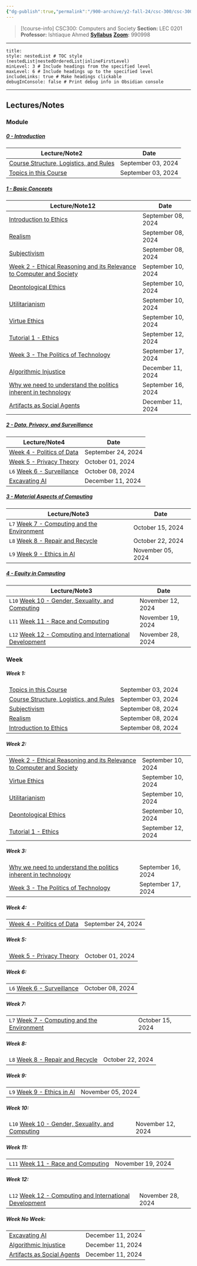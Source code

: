 ```yaml
---
{"dg-publish":true,"permalink":"/900-archive/y2-fall-24/csc-300/csc-300/","tags":["course-page","cs","university"],"created":"2024-06-22T19:06:28.000-04:00","updated":"2024-12-11T18:18:38.576-05:00"}
---
```



> [!course-info] CSC300: Computers and Society
> **Section:** LEC 0201
> **Professor:** Ishtiaque Ahmed
> **[Syllabus](https://docs.google.com/document/d/1rkn3r07sS1Y1Ws4b4fyuzUgaZg0eri_KKwm4mkKxzeg/edit#heading=h.uokurcyu2776)**
> **[Zoom](https://utoronto.zoom.us/j/81609069505):** 990998

---

```table-of-contents
title:
style: nestedList # TOC style (nestedList|nestedOrderedList|inlineFirstLevel)
minLevel: 3 # Include headings from the specified level
maxLevel: 6 # Include headings up to the specified level
includeLinks: true # Make headings clickable
debugInConsole: false # Print debug info in Obsidian console
```

---

## Lectures/Notes

### Module

<h5><span><a data-tooltip-position="top" aria-label="900 Archive/Y2 Fall 24/CSC300/0 Introduction/0 - Introduction.md" data-href="900 Archive/Y2 Fall 24/CSC300/0 Introduction/0 - Introduction.md" href="900 Archive/Y2 Fall 24/CSC300/0 Introduction/0 - Introduction.md" class="internal-link" target="_blank" rel="noopener nofollow">0 - Introduction</a></span></h5><div><table class="dataview table-view-table"><thead class="table-view-thead"><tr class="table-view-tr-header"><th class="table-view-th"><span>Lecture/Note</span><span class="dataview small-text">2</span></th><th class="table-view-th"><span>Date</span></th></tr></thead><tbody class="table-view-tbody"><tr><td><span><a data-tooltip-position="top" aria-label="900 Archive/Y2 Fall 24/CSC300/0 Introduction/Course Structure, Logistics, and Rules.md" data-href="900 Archive/Y2 Fall 24/CSC300/0 Introduction/Course Structure, Logistics, and Rules.md" href="900 Archive/Y2 Fall 24/CSC300/0 Introduction/Course Structure, Logistics, and Rules.md" class="internal-link" target="_blank" rel="noopener nofollow">Course Structure, Logistics, and Rules</a></span></td><td>September 03, 2024</td></tr><tr><td><span><a data-tooltip-position="top" aria-label="900 Archive/Y2 Fall 24/CSC300/0 Introduction/Topics in this Course.md" data-href="900 Archive/Y2 Fall 24/CSC300/0 Introduction/Topics in this Course.md" href="900 Archive/Y2 Fall 24/CSC300/0 Introduction/Topics in this Course.md" class="internal-link" target="_blank" rel="noopener nofollow">Topics in this Course</a></span></td><td>September 03, 2024</td></tr></tbody></table></div><h5><span><a data-tooltip-position="top" aria-label="900 Archive/Y2 Fall 24/CSC300/1 Basic Concepts/1 - Basic Concepts.md" data-href="900 Archive/Y2 Fall 24/CSC300/1 Basic Concepts/1 - Basic Concepts.md" href="900 Archive/Y2 Fall 24/CSC300/1 Basic Concepts/1 - Basic Concepts.md" class="internal-link" target="_blank" rel="noopener nofollow">1 - Basic Concepts</a></span></h5><div><table class="dataview table-view-table"><thead class="table-view-thead"><tr class="table-view-tr-header"><th class="table-view-th"><span>Lecture/Note</span><span class="dataview small-text">12</span></th><th class="table-view-th"><span>Date</span></th></tr></thead><tbody class="table-view-tbody"><tr><td><span><a data-tooltip-position="top" aria-label="900 Archive/Y2 Fall 24/CSC300/1 Basic Concepts/Introduction to Ethics.md" data-href="900 Archive/Y2 Fall 24/CSC300/1 Basic Concepts/Introduction to Ethics.md" href="900 Archive/Y2 Fall 24/CSC300/1 Basic Concepts/Introduction to Ethics.md" class="internal-link" target="_blank" rel="noopener nofollow">Introduction to Ethics</a></span></td><td>September 08, 2024</td></tr><tr><td><span><a data-tooltip-position="top" aria-label="900 Archive/Y2 Fall 24/CSC300/1 Basic Concepts/Realism.md" data-href="900 Archive/Y2 Fall 24/CSC300/1 Basic Concepts/Realism.md" href="900 Archive/Y2 Fall 24/CSC300/1 Basic Concepts/Realism.md" class="internal-link" target="_blank" rel="noopener nofollow">Realism</a></span></td><td>September 08, 2024</td></tr><tr><td><span><a data-tooltip-position="top" aria-label="900 Archive/Y2 Fall 24/CSC300/1 Basic Concepts/Subjectivism.md" data-href="900 Archive/Y2 Fall 24/CSC300/1 Basic Concepts/Subjectivism.md" href="900 Archive/Y2 Fall 24/CSC300/1 Basic Concepts/Subjectivism.md" class="internal-link" target="_blank" rel="noopener nofollow">Subjectivism</a></span></td><td>September 08, 2024</td></tr><tr><td><span><a data-tooltip-position="top" aria-label="900 Archive/Y2 Fall 24/CSC300/1 Basic Concepts/Week 2 - Ethical Reasoning and its Relevance to Computer and Society.md" data-href="900 Archive/Y2 Fall 24/CSC300/1 Basic Concepts/Week 2 - Ethical Reasoning and its Relevance to Computer and Society.md" href="900 Archive/Y2 Fall 24/CSC300/1 Basic Concepts/Week 2 - Ethical Reasoning and its Relevance to Computer and Society.md" class="internal-link" target="_blank" rel="noopener nofollow">Week 2 - Ethical Reasoning and its Relevance to Computer and Society</a></span></td><td>September 10, 2024</td></tr><tr><td><span><a data-tooltip-position="top" aria-label="900 Archive/Y2 Fall 24/CSC300/1 Basic Concepts/Deontological Ethics.md" data-href="900 Archive/Y2 Fall 24/CSC300/1 Basic Concepts/Deontological Ethics.md" href="900 Archive/Y2 Fall 24/CSC300/1 Basic Concepts/Deontological Ethics.md" class="internal-link" target="_blank" rel="noopener nofollow">Deontological Ethics</a></span></td><td>September 10, 2024</td></tr><tr><td><span><a data-tooltip-position="top" aria-label="900 Archive/Y2 Fall 24/CSC300/1 Basic Concepts/Utilitarianism.md" data-href="900 Archive/Y2 Fall 24/CSC300/1 Basic Concepts/Utilitarianism.md" href="900 Archive/Y2 Fall 24/CSC300/1 Basic Concepts/Utilitarianism.md" class="internal-link" target="_blank" rel="noopener nofollow">Utilitarianism</a></span></td><td>September 10, 2024</td></tr><tr><td><span><a data-tooltip-position="top" aria-label="900 Archive/Y2 Fall 24/CSC300/1 Basic Concepts/Virtue Ethics.md" data-href="900 Archive/Y2 Fall 24/CSC300/1 Basic Concepts/Virtue Ethics.md" href="900 Archive/Y2 Fall 24/CSC300/1 Basic Concepts/Virtue Ethics.md" class="internal-link" target="_blank" rel="noopener nofollow">Virtue Ethics</a></span></td><td>September 10, 2024</td></tr><tr><td><span><a data-tooltip-position="top" aria-label="900 Archive/Y2 Fall 24/CSC300/1 Basic Concepts/Tutorial 1 - Ethics.md" data-href="900 Archive/Y2 Fall 24/CSC300/1 Basic Concepts/Tutorial 1 - Ethics.md" href="900 Archive/Y2 Fall 24/CSC300/1 Basic Concepts/Tutorial 1 - Ethics.md" class="internal-link" target="_blank" rel="noopener nofollow">Tutorial 1 - Ethics</a></span></td><td>September 12, 2024</td></tr><tr><td><span><a data-tooltip-position="top" aria-label="900 Archive/Y2 Fall 24/CSC300/1 Basic Concepts/Week 3 - The Politics of Technology.md" data-href="900 Archive/Y2 Fall 24/CSC300/1 Basic Concepts/Week 3 - The Politics of Technology.md" href="900 Archive/Y2 Fall 24/CSC300/1 Basic Concepts/Week 3 - The Politics of Technology.md" class="internal-link" target="_blank" rel="noopener nofollow">Week 3 - The Politics of Technology</a></span></td><td>September 17, 2024</td></tr><tr><td><span><a data-tooltip-position="top" aria-label="900 Archive/Y2 Fall 24/CSC300/1 Basic Concepts/Algorithmic Injustice.md" data-href="900 Archive/Y2 Fall 24/CSC300/1 Basic Concepts/Algorithmic Injustice.md" href="900 Archive/Y2 Fall 24/CSC300/1 Basic Concepts/Algorithmic Injustice.md" class="internal-link" target="_blank" rel="noopener nofollow">Algorithmic Injustice</a></span></td><td>December 11, 2024</td></tr><tr><td><span><a data-tooltip-position="top" aria-label="900 Archive/Y2 Fall 24/CSC300/1 Basic Concepts/Why we need to understand the politics inherent in technology.md" data-href="900 Archive/Y2 Fall 24/CSC300/1 Basic Concepts/Why we need to understand the politics inherent in technology.md" href="900 Archive/Y2 Fall 24/CSC300/1 Basic Concepts/Why we need to understand the politics inherent in technology.md" class="internal-link" target="_blank" rel="noopener nofollow">Why we need to understand the politics inherent in technology</a></span></td><td>September 16, 2024</td></tr><tr><td><span><a data-tooltip-position="top" aria-label="900 Archive/Y2 Fall 24/CSC300/1 Basic Concepts/Artifacts as Social Agents.md" data-href="900 Archive/Y2 Fall 24/CSC300/1 Basic Concepts/Artifacts as Social Agents.md" href="900 Archive/Y2 Fall 24/CSC300/1 Basic Concepts/Artifacts as Social Agents.md" class="internal-link" target="_blank" rel="noopener nofollow">Artifacts as Social Agents</a></span></td><td>December 11, 2024</td></tr></tbody></table></div><h5><span><a data-tooltip-position="top" aria-label="900 Archive/Y2 Fall 24/CSC300/2 Data, Privacy, and Surveillance/2 - Data, Privacy, and Surveillance.md" data-href="900 Archive/Y2 Fall 24/CSC300/2 Data, Privacy, and Surveillance/2 - Data, Privacy, and Surveillance.md" href="900 Archive/Y2 Fall 24/CSC300/2 Data, Privacy, and Surveillance/2 - Data, Privacy, and Surveillance.md" class="internal-link" target="_blank" rel="noopener nofollow">2 - Data, Privacy, and Surveillance</a></span></h5><div><table class="dataview table-view-table"><thead class="table-view-thead"><tr class="table-view-tr-header"><th class="table-view-th"><span>Lecture/Note</span><span class="dataview small-text">4</span></th><th class="table-view-th"><span>Date</span></th></tr></thead><tbody class="table-view-tbody"><tr><td><span><a data-tooltip-position="top" aria-label="900 Archive/Y2 Fall 24/CSC300/2 Data, Privacy, and Surveillance/Week 4 - Politics of Data.md" data-href="900 Archive/Y2 Fall 24/CSC300/2 Data, Privacy, and Surveillance/Week 4 - Politics of Data.md" href="900 Archive/Y2 Fall 24/CSC300/2 Data, Privacy, and Surveillance/Week 4 - Politics of Data.md" class="internal-link" target="_blank" rel="noopener nofollow">Week 4 - Politics of Data</a></span></td><td>September 24, 2024</td></tr><tr><td><span><a data-tooltip-position="top" aria-label="900 Archive/Y2 Fall 24/CSC300/2 Data, Privacy, and Surveillance/Week 5 - Privacy Theory.md" data-href="900 Archive/Y2 Fall 24/CSC300/2 Data, Privacy, and Surveillance/Week 5 - Privacy Theory.md" href="900 Archive/Y2 Fall 24/CSC300/2 Data, Privacy, and Surveillance/Week 5 - Privacy Theory.md" class="internal-link" target="_blank" rel="noopener nofollow">Week 5 - Privacy Theory</a></span></td><td>October 01, 2024</td></tr><tr><td><span><code>L6</code> <a data-tooltip-position="top" aria-label="900 Archive/Y2 Fall 24/CSC300/2 Data, Privacy, and Surveillance/Week 6 - Surveillance.md" data-href="900 Archive/Y2 Fall 24/CSC300/2 Data, Privacy, and Surveillance/Week 6 - Surveillance.md" href="900 Archive/Y2 Fall 24/CSC300/2 Data, Privacy, and Surveillance/Week 6 - Surveillance.md" class="internal-link" target="_blank" rel="noopener nofollow">Week 6 - Surveillance</a></span></td><td>October 08, 2024</td></tr><tr><td><span><a data-tooltip-position="top" aria-label="900 Archive/Y2 Fall 24/CSC300/2 Data, Privacy, and Surveillance/Excavating AI.md" data-href="900 Archive/Y2 Fall 24/CSC300/2 Data, Privacy, and Surveillance/Excavating AI.md" href="900 Archive/Y2 Fall 24/CSC300/2 Data, Privacy, and Surveillance/Excavating AI.md" class="internal-link" target="_blank" rel="noopener nofollow">Excavating AI</a></span></td><td>December 11, 2024</td></tr></tbody></table></div><h5><span><a data-tooltip-position="top" aria-label="900 Archive/Y2 Fall 24/CSC300/3 Material Aspects of Computing/3 - Material Aspects of Computing.md" data-href="900 Archive/Y2 Fall 24/CSC300/3 Material Aspects of Computing/3 - Material Aspects of Computing.md" href="900 Archive/Y2 Fall 24/CSC300/3 Material Aspects of Computing/3 - Material Aspects of Computing.md" class="internal-link" target="_blank" rel="noopener nofollow">3 - Material Aspects of Computing</a></span></h5><div><table class="dataview table-view-table"><thead class="table-view-thead"><tr class="table-view-tr-header"><th class="table-view-th"><span>Lecture/Note</span><span class="dataview small-text">3</span></th><th class="table-view-th"><span>Date</span></th></tr></thead><tbody class="table-view-tbody"><tr><td><span><code>L7</code> <a data-tooltip-position="top" aria-label="900 Archive/Y2 Fall 24/CSC300/3 Material Aspects of Computing/Week 7 - Computing and the Environment.md" data-href="900 Archive/Y2 Fall 24/CSC300/3 Material Aspects of Computing/Week 7 - Computing and the Environment.md" href="900 Archive/Y2 Fall 24/CSC300/3 Material Aspects of Computing/Week 7 - Computing and the Environment.md" class="internal-link" target="_blank" rel="noopener nofollow">Week 7 - Computing and the Environment</a></span></td><td>October 15, 2024</td></tr><tr><td><span><code>L8</code> <a data-tooltip-position="top" aria-label="900 Archive/Y2 Fall 24/CSC300/3 Material Aspects of Computing/Week 8 - Repair and Recycle.md" data-href="900 Archive/Y2 Fall 24/CSC300/3 Material Aspects of Computing/Week 8 - Repair and Recycle.md" href="900 Archive/Y2 Fall 24/CSC300/3 Material Aspects of Computing/Week 8 - Repair and Recycle.md" class="internal-link" target="_blank" rel="noopener nofollow">Week 8 - Repair and Recycle</a></span></td><td>October 22, 2024</td></tr><tr><td><span><code>L9</code> <a data-tooltip-position="top" aria-label="900 Archive/Y2 Fall 24/CSC300/3 Material Aspects of Computing/Week 9 - Ethics in AI.md" data-href="900 Archive/Y2 Fall 24/CSC300/3 Material Aspects of Computing/Week 9 - Ethics in AI.md" href="900 Archive/Y2 Fall 24/CSC300/3 Material Aspects of Computing/Week 9 - Ethics in AI.md" class="internal-link" target="_blank" rel="noopener nofollow">Week 9 - Ethics in AI</a></span></td><td>November 05, 2024</td></tr></tbody></table></div><h5><span><a data-tooltip-position="top" aria-label="900 Archive/Y2 Fall 24/CSC300/4 Equity in Computing/4 - Equity in Computing.md" data-href="900 Archive/Y2 Fall 24/CSC300/4 Equity in Computing/4 - Equity in Computing.md" href="900 Archive/Y2 Fall 24/CSC300/4 Equity in Computing/4 - Equity in Computing.md" class="internal-link" target="_blank" rel="noopener nofollow">4 - Equity in Computing</a></span></h5><div><table class="dataview table-view-table"><thead class="table-view-thead"><tr class="table-view-tr-header"><th class="table-view-th"><span>Lecture/Note</span><span class="dataview small-text">3</span></th><th class="table-view-th"><span>Date</span></th></tr></thead><tbody class="table-view-tbody"><tr><td><span><code>L10</code> <a data-tooltip-position="top" aria-label="900 Archive/Y2 Fall 24/CSC300/4 Equity in Computing/Week 10 - Gender, Sexuality, and Computing.md" data-href="900 Archive/Y2 Fall 24/CSC300/4 Equity in Computing/Week 10 - Gender, Sexuality, and Computing.md" href="900 Archive/Y2 Fall 24/CSC300/4 Equity in Computing/Week 10 - Gender, Sexuality, and Computing.md" class="internal-link" target="_blank" rel="noopener nofollow">Week 10 - Gender, Sexuality, and Computing</a></span></td><td>November 12, 2024</td></tr><tr><td><span><code>L11</code> <a data-tooltip-position="top" aria-label="900 Archive/Y2 Fall 24/CSC300/4 Equity in Computing/Week 11 - Race and Computing.md" data-href="900 Archive/Y2 Fall 24/CSC300/4 Equity in Computing/Week 11 - Race and Computing.md" href="900 Archive/Y2 Fall 24/CSC300/4 Equity in Computing/Week 11 - Race and Computing.md" class="internal-link" target="_blank" rel="noopener nofollow">Week 11 - Race and Computing</a></span></td><td>November 19, 2024</td></tr><tr><td><span><code>L12</code> <a data-tooltip-position="top" aria-label="900 Archive/Y2 Fall 24/CSC300/4 Equity in Computing/Week 12 - Computing and International Development.md" data-href="900 Archive/Y2 Fall 24/CSC300/4 Equity in Computing/Week 12 - Computing and International Development.md" href="900 Archive/Y2 Fall 24/CSC300/4 Equity in Computing/Week 12 - Computing and International Development.md" class="internal-link" target="_blank" rel="noopener nofollow">Week 12 - Computing and International Development</a></span></td><td>November 28, 2024</td></tr></tbody></table></div>

### Week

<h5><span>Week 1:</span></h5><div><table class="dataview table-view-table"><thead class="table-view-thead"><tr class="table-view-tr-header"></tr></thead><tbody class="table-view-tbody"><tr><td><span><a data-tooltip-position="top" aria-label="900 Archive/Y2 Fall 24/CSC300/0 Introduction/Topics in this Course.md" data-href="900 Archive/Y2 Fall 24/CSC300/0 Introduction/Topics in this Course.md" href="900 Archive/Y2 Fall 24/CSC300/0 Introduction/Topics in this Course.md" class="internal-link" target="_blank" rel="noopener nofollow">Topics in this Course</a></span></td><td>September 03, 2024</td></tr><tr><td><span><a data-tooltip-position="top" aria-label="900 Archive/Y2 Fall 24/CSC300/0 Introduction/Course Structure, Logistics, and Rules.md" data-href="900 Archive/Y2 Fall 24/CSC300/0 Introduction/Course Structure, Logistics, and Rules.md" href="900 Archive/Y2 Fall 24/CSC300/0 Introduction/Course Structure, Logistics, and Rules.md" class="internal-link" target="_blank" rel="noopener nofollow">Course Structure, Logistics, and Rules</a></span></td><td>September 03, 2024</td></tr><tr><td><span><a data-tooltip-position="top" aria-label="900 Archive/Y2 Fall 24/CSC300/1 Basic Concepts/Subjectivism.md" data-href="900 Archive/Y2 Fall 24/CSC300/1 Basic Concepts/Subjectivism.md" href="900 Archive/Y2 Fall 24/CSC300/1 Basic Concepts/Subjectivism.md" class="internal-link" target="_blank" rel="noopener nofollow">Subjectivism</a></span></td><td>September 08, 2024</td></tr><tr><td><span><a data-tooltip-position="top" aria-label="900 Archive/Y2 Fall 24/CSC300/1 Basic Concepts/Realism.md" data-href="900 Archive/Y2 Fall 24/CSC300/1 Basic Concepts/Realism.md" href="900 Archive/Y2 Fall 24/CSC300/1 Basic Concepts/Realism.md" class="internal-link" target="_blank" rel="noopener nofollow">Realism</a></span></td><td>September 08, 2024</td></tr><tr><td><span><a data-tooltip-position="top" aria-label="900 Archive/Y2 Fall 24/CSC300/1 Basic Concepts/Introduction to Ethics.md" data-href="900 Archive/Y2 Fall 24/CSC300/1 Basic Concepts/Introduction to Ethics.md" href="900 Archive/Y2 Fall 24/CSC300/1 Basic Concepts/Introduction to Ethics.md" class="internal-link" target="_blank" rel="noopener nofollow">Introduction to Ethics</a></span></td><td>September 08, 2024</td></tr></tbody></table></div><h5><span>Week 2:</span></h5><div><table class="dataview table-view-table"><thead class="table-view-thead"><tr class="table-view-tr-header"></tr></thead><tbody class="table-view-tbody"><tr><td><span><a data-tooltip-position="top" aria-label="900 Archive/Y2 Fall 24/CSC300/1 Basic Concepts/Week 2 - Ethical Reasoning and its Relevance to Computer and Society.md" data-href="900 Archive/Y2 Fall 24/CSC300/1 Basic Concepts/Week 2 - Ethical Reasoning and its Relevance to Computer and Society.md" href="900 Archive/Y2 Fall 24/CSC300/1 Basic Concepts/Week 2 - Ethical Reasoning and its Relevance to Computer and Society.md" class="internal-link" target="_blank" rel="noopener nofollow">Week 2 - Ethical Reasoning and its Relevance to Computer and Society</a></span></td><td>September 10, 2024</td></tr><tr><td><span><a data-tooltip-position="top" aria-label="900 Archive/Y2 Fall 24/CSC300/1 Basic Concepts/Virtue Ethics.md" data-href="900 Archive/Y2 Fall 24/CSC300/1 Basic Concepts/Virtue Ethics.md" href="900 Archive/Y2 Fall 24/CSC300/1 Basic Concepts/Virtue Ethics.md" class="internal-link" target="_blank" rel="noopener nofollow">Virtue Ethics</a></span></td><td>September 10, 2024</td></tr><tr><td><span><a data-tooltip-position="top" aria-label="900 Archive/Y2 Fall 24/CSC300/1 Basic Concepts/Utilitarianism.md" data-href="900 Archive/Y2 Fall 24/CSC300/1 Basic Concepts/Utilitarianism.md" href="900 Archive/Y2 Fall 24/CSC300/1 Basic Concepts/Utilitarianism.md" class="internal-link" target="_blank" rel="noopener nofollow">Utilitarianism</a></span></td><td>September 10, 2024</td></tr><tr><td><span><a data-tooltip-position="top" aria-label="900 Archive/Y2 Fall 24/CSC300/1 Basic Concepts/Deontological Ethics.md" data-href="900 Archive/Y2 Fall 24/CSC300/1 Basic Concepts/Deontological Ethics.md" href="900 Archive/Y2 Fall 24/CSC300/1 Basic Concepts/Deontological Ethics.md" class="internal-link" target="_blank" rel="noopener nofollow">Deontological Ethics</a></span></td><td>September 10, 2024</td></tr><tr><td><span><a data-tooltip-position="top" aria-label="900 Archive/Y2 Fall 24/CSC300/1 Basic Concepts/Tutorial 1 - Ethics.md" data-href="900 Archive/Y2 Fall 24/CSC300/1 Basic Concepts/Tutorial 1 - Ethics.md" href="900 Archive/Y2 Fall 24/CSC300/1 Basic Concepts/Tutorial 1 - Ethics.md" class="internal-link" target="_blank" rel="noopener nofollow">Tutorial 1 - Ethics</a></span></td><td>September 12, 2024</td></tr></tbody></table></div><h5><span>Week 3:</span></h5><div><table class="dataview table-view-table"><thead class="table-view-thead"><tr class="table-view-tr-header"></tr></thead><tbody class="table-view-tbody"><tr><td><span><a data-tooltip-position="top" aria-label="900 Archive/Y2 Fall 24/CSC300/1 Basic Concepts/Why we need to understand the politics inherent in technology.md" data-href="900 Archive/Y2 Fall 24/CSC300/1 Basic Concepts/Why we need to understand the politics inherent in technology.md" href="900 Archive/Y2 Fall 24/CSC300/1 Basic Concepts/Why we need to understand the politics inherent in technology.md" class="internal-link" target="_blank" rel="noopener nofollow">Why we need to understand the politics inherent in technology</a></span></td><td>September 16, 2024</td></tr><tr><td><span><a data-tooltip-position="top" aria-label="900 Archive/Y2 Fall 24/CSC300/1 Basic Concepts/Week 3 - The Politics of Technology.md" data-href="900 Archive/Y2 Fall 24/CSC300/1 Basic Concepts/Week 3 - The Politics of Technology.md" href="900 Archive/Y2 Fall 24/CSC300/1 Basic Concepts/Week 3 - The Politics of Technology.md" class="internal-link" target="_blank" rel="noopener nofollow">Week 3 - The Politics of Technology</a></span></td><td>September 17, 2024</td></tr></tbody></table></div><h5><span>Week 4:</span></h5><div><table class="dataview table-view-table"><thead class="table-view-thead"><tr class="table-view-tr-header"></tr></thead><tbody class="table-view-tbody"><tr><td><span><a data-tooltip-position="top" aria-label="900 Archive/Y2 Fall 24/CSC300/2 Data, Privacy, and Surveillance/Week 4 - Politics of Data.md" data-href="900 Archive/Y2 Fall 24/CSC300/2 Data, Privacy, and Surveillance/Week 4 - Politics of Data.md" href="900 Archive/Y2 Fall 24/CSC300/2 Data, Privacy, and Surveillance/Week 4 - Politics of Data.md" class="internal-link" target="_blank" rel="noopener nofollow">Week 4 - Politics of Data</a></span></td><td>September 24, 2024</td></tr></tbody></table></div><h5><span>Week 5:</span></h5><div><table class="dataview table-view-table"><thead class="table-view-thead"><tr class="table-view-tr-header"></tr></thead><tbody class="table-view-tbody"><tr><td><span><a data-tooltip-position="top" aria-label="900 Archive/Y2 Fall 24/CSC300/2 Data, Privacy, and Surveillance/Week 5 - Privacy Theory.md" data-href="900 Archive/Y2 Fall 24/CSC300/2 Data, Privacy, and Surveillance/Week 5 - Privacy Theory.md" href="900 Archive/Y2 Fall 24/CSC300/2 Data, Privacy, and Surveillance/Week 5 - Privacy Theory.md" class="internal-link" target="_blank" rel="noopener nofollow">Week 5 - Privacy Theory</a></span></td><td>October 01, 2024</td></tr></tbody></table></div><h5><span>Week 6:</span></h5><div><table class="dataview table-view-table"><thead class="table-view-thead"><tr class="table-view-tr-header"></tr></thead><tbody class="table-view-tbody"><tr><td><span><code>L6</code> <a data-tooltip-position="top" aria-label="900 Archive/Y2 Fall 24/CSC300/2 Data, Privacy, and Surveillance/Week 6 - Surveillance.md" data-href="900 Archive/Y2 Fall 24/CSC300/2 Data, Privacy, and Surveillance/Week 6 - Surveillance.md" href="900 Archive/Y2 Fall 24/CSC300/2 Data, Privacy, and Surveillance/Week 6 - Surveillance.md" class="internal-link" target="_blank" rel="noopener nofollow">Week 6 - Surveillance</a></span></td><td>October 08, 2024</td></tr></tbody></table></div><h5><span>Week 7:</span></h5><div><table class="dataview table-view-table"><thead class="table-view-thead"><tr class="table-view-tr-header"></tr></thead><tbody class="table-view-tbody"><tr><td><span><code>L7</code> <a data-tooltip-position="top" aria-label="900 Archive/Y2 Fall 24/CSC300/3 Material Aspects of Computing/Week 7 - Computing and the Environment.md" data-href="900 Archive/Y2 Fall 24/CSC300/3 Material Aspects of Computing/Week 7 - Computing and the Environment.md" href="900 Archive/Y2 Fall 24/CSC300/3 Material Aspects of Computing/Week 7 - Computing and the Environment.md" class="internal-link" target="_blank" rel="noopener nofollow">Week 7 - Computing and the Environment</a></span></td><td>October 15, 2024</td></tr></tbody></table></div><h5><span>Week 8:</span></h5><div><table class="dataview table-view-table"><thead class="table-view-thead"><tr class="table-view-tr-header"></tr></thead><tbody class="table-view-tbody"><tr><td><span><code>L8</code> <a data-tooltip-position="top" aria-label="900 Archive/Y2 Fall 24/CSC300/3 Material Aspects of Computing/Week 8 - Repair and Recycle.md" data-href="900 Archive/Y2 Fall 24/CSC300/3 Material Aspects of Computing/Week 8 - Repair and Recycle.md" href="900 Archive/Y2 Fall 24/CSC300/3 Material Aspects of Computing/Week 8 - Repair and Recycle.md" class="internal-link" target="_blank" rel="noopener nofollow">Week 8 - Repair and Recycle</a></span></td><td>October 22, 2024</td></tr></tbody></table></div><h5><span>Week 9:</span></h5><div><table class="dataview table-view-table"><thead class="table-view-thead"><tr class="table-view-tr-header"></tr></thead><tbody class="table-view-tbody"><tr><td><span><code>L9</code> <a data-tooltip-position="top" aria-label="900 Archive/Y2 Fall 24/CSC300/3 Material Aspects of Computing/Week 9 - Ethics in AI.md" data-href="900 Archive/Y2 Fall 24/CSC300/3 Material Aspects of Computing/Week 9 - Ethics in AI.md" href="900 Archive/Y2 Fall 24/CSC300/3 Material Aspects of Computing/Week 9 - Ethics in AI.md" class="internal-link" target="_blank" rel="noopener nofollow">Week 9 - Ethics in AI</a></span></td><td>November 05, 2024</td></tr></tbody></table></div><h5><span>Week 10:</span></h5><div><table class="dataview table-view-table"><thead class="table-view-thead"><tr class="table-view-tr-header"></tr></thead><tbody class="table-view-tbody"><tr><td><span><code>L10</code> <a data-tooltip-position="top" aria-label="900 Archive/Y2 Fall 24/CSC300/4 Equity in Computing/Week 10 - Gender, Sexuality, and Computing.md" data-href="900 Archive/Y2 Fall 24/CSC300/4 Equity in Computing/Week 10 - Gender, Sexuality, and Computing.md" href="900 Archive/Y2 Fall 24/CSC300/4 Equity in Computing/Week 10 - Gender, Sexuality, and Computing.md" class="internal-link" target="_blank" rel="noopener nofollow">Week 10 - Gender, Sexuality, and Computing</a></span></td><td>November 12, 2024</td></tr></tbody></table></div><h5><span>Week 11:</span></h5><div><table class="dataview table-view-table"><thead class="table-view-thead"><tr class="table-view-tr-header"></tr></thead><tbody class="table-view-tbody"><tr><td><span><code>L11</code> <a data-tooltip-position="top" aria-label="900 Archive/Y2 Fall 24/CSC300/4 Equity in Computing/Week 11 - Race and Computing.md" data-href="900 Archive/Y2 Fall 24/CSC300/4 Equity in Computing/Week 11 - Race and Computing.md" href="900 Archive/Y2 Fall 24/CSC300/4 Equity in Computing/Week 11 - Race and Computing.md" class="internal-link" target="_blank" rel="noopener nofollow">Week 11 - Race and Computing</a></span></td><td>November 19, 2024</td></tr></tbody></table></div><h5><span>Week 12:</span></h5><div><table class="dataview table-view-table"><thead class="table-view-thead"><tr class="table-view-tr-header"></tr></thead><tbody class="table-view-tbody"><tr><td><span><code>L12</code> <a data-tooltip-position="top" aria-label="900 Archive/Y2 Fall 24/CSC300/4 Equity in Computing/Week 12 - Computing and International Development.md" data-href="900 Archive/Y2 Fall 24/CSC300/4 Equity in Computing/Week 12 - Computing and International Development.md" href="900 Archive/Y2 Fall 24/CSC300/4 Equity in Computing/Week 12 - Computing and International Development.md" class="internal-link" target="_blank" rel="noopener nofollow">Week 12 - Computing and International Development</a></span></td><td>November 28, 2024</td></tr></tbody></table></div><h5><span>Week No Week:</span></h5><div><table class="dataview table-view-table"><thead class="table-view-thead"><tr class="table-view-tr-header"></tr></thead><tbody class="table-view-tbody"><tr><td><span><a data-tooltip-position="top" aria-label="900 Archive/Y2 Fall 24/CSC300/2 Data, Privacy, and Surveillance/Excavating AI.md" data-href="900 Archive/Y2 Fall 24/CSC300/2 Data, Privacy, and Surveillance/Excavating AI.md" href="900 Archive/Y2 Fall 24/CSC300/2 Data, Privacy, and Surveillance/Excavating AI.md" class="internal-link" target="_blank" rel="noopener nofollow">Excavating AI</a></span></td><td>December 11, 2024</td></tr><tr><td><span><a data-tooltip-position="top" aria-label="900 Archive/Y2 Fall 24/CSC300/1 Basic Concepts/Algorithmic Injustice.md" data-href="900 Archive/Y2 Fall 24/CSC300/1 Basic Concepts/Algorithmic Injustice.md" href="900 Archive/Y2 Fall 24/CSC300/1 Basic Concepts/Algorithmic Injustice.md" class="internal-link" target="_blank" rel="noopener nofollow">Algorithmic Injustice</a></span></td><td>December 11, 2024</td></tr><tr><td><span><a data-tooltip-position="top" aria-label="900 Archive/Y2 Fall 24/CSC300/1 Basic Concepts/Artifacts as Social Agents.md" data-href="900 Archive/Y2 Fall 24/CSC300/1 Basic Concepts/Artifacts as Social Agents.md" href="900 Archive/Y2 Fall 24/CSC300/1 Basic Concepts/Artifacts as Social Agents.md" class="internal-link" target="_blank" rel="noopener nofollow">Artifacts as Social Agents</a></span></td><td>December 11, 2024</td></tr></tbody></table></div>
